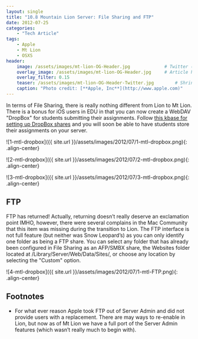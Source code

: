 ```yaml
---
layout: single
title: "10.8 Mountain Lion Server: File Sharing and FTP"
date: 2012-07-25
categories:
    - "Tech Article"
tags:
    - Apple
    - Mt Lion
    - OSXS
header:
    image: /assets/images/mt-lion-OG-Header.jpg			    # Twitter (use 'overlay_image')
    overlay_image: /assets/images/mt-lion-OG-Header.jpg		# Article header at 2048x768
    overlay_filter: 0.15
    teaser: /assets/images/mt-lion-OG-Header-Twitter.jpg 		# Shrink image to 575 width
    caption: "Photo credit: [**Apple, Inc**](http://www.apple.com)"
---
```


In terms of File Sharing, there is really nothing different from Lion to Mt Lion. There is a bonus for iOS users in EDU in that you can now create a WebDAV "DropBox" for students submitting their assignments. Follow [this kbase for setting up DropBox shares][PH8034] and you will soon be able to have students store their assignments on your server.

![1-mtl-dropbox]({{ site.url }}/assets/images/2012/07/1-mtl-dropbox.png){: .align-center}

![2-mtl-dropbox]({{ site.url }}/assets/images/2012/07/2-mtl-dropbox.png){: .align-center}

![3-mtl-dropbox]({{ site.url }}/assets/images/2012/07/3-mtl-dropbox.png){: .align-center}

FTP
---

FTP has returned! Actually, returning doesn’t really deserve an exclamation point IMHO, however, there were several complains in the Mac Community that this item was missing during the transition to Lion.  The FTP interface is not full feature (but neither was Snow Leopard’s) as you can only identify one folder as being a FTP share. You can select any folder that has already been configured in File Sharing as an AFP/SMBX share, the Websites folder located at /Library/Server/Web/Data/Sites/, or choose any location by selecting the "Custom" option.

![4-mtl-dropbox]({{ site.url }}/assets/images/2012/07/1-mtl-FTP.png){: .align-center}

Footnotes
---
- For what ever reason Apple took FTP out of Server Admin and did not provide users with a replacement. There are may ways to re-enable in Lion, but now as of Mt Lion we have a full port of the Server Admin features (which wasn’t really much to begin with).

[PH8034]: http://support.apple.com/kb/PH8034
